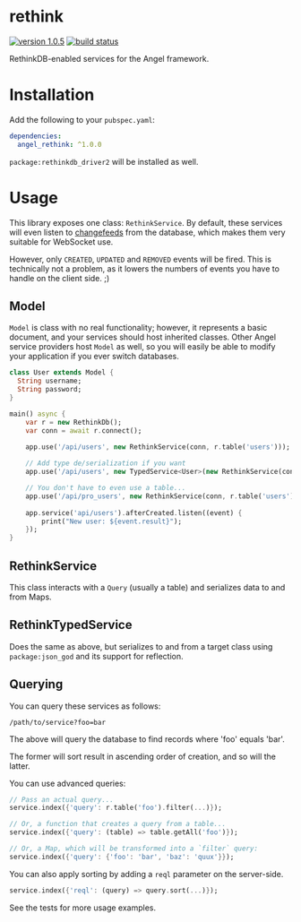 # rethink

[![version 1.0.5](https://img.shields.io/badge/pub-1.0.5-brightgreen.svg)](https://pub.dartlang.org/packages/angel_rethink)
[![build status](https://travis-ci.org/angel-dart/rethink.svg?branch=master)](https://travis-ci.org/angel-dart/rethink)

RethinkDB-enabled services for the Angel framework.

# Installation
Add the following to your `pubspec.yaml`:

```yaml
dependencies:
  angel_rethink: ^1.0.0
```

`package:rethinkdb_driver2` will be installed as well.

# Usage
This library exposes one class: `RethinkService`. By default, these services will even
listen to [changefeeds](https://www.rethinkdb.com/docs/changefeeds/ruby/) from the database,
which makes them very suitable for WebSocket use.

However, only `CREATED`, `UPDATED` and `REMOVED` events will be fired. This is technically not
a problem, as it lowers the numbers of events you have to handle on the client side. ;)

## Model
`Model` is class with no real functionality; however, it represents a basic document, and your services should host inherited classes.
Other Angel service providers host `Model` as well, so you will easily be able to modify your application if you ever switch databases.

```dart
class User extends Model {
  String username;
  String password;
}

main() async {
    var r = new RethinkDb();
    var conn = await r.connect();

    app.use('/api/users', new RethinkService(conn, r.table('users')));
    
    // Add type de/serialization if you want
    app.use('/api/users', new TypedService<User>(new RethinkService(conn, r.table('users'))));

    // You don't have to even use a table...
    app.use('/api/pro_users', new RethinkService(conn, r.table('users').filter({'membership': 'pro'})));
    
    app.service('api/users').afterCreated.listen((event) {
        print("New user: ${event.result}");
    });
}
```

## RethinkService
This class interacts with a `Query` (usually a table) and serializes data to and from Maps.

## RethinkTypedService<T>
Does the same as above, but serializes to and from a target class using `package:json_god` and its support for reflection.

## Querying
You can query these services as follows:

    /path/to/service?foo=bar

The above will query the database to find records where 'foo' equals 'bar'.

The former will sort result in ascending order of creation, and so will the latter. 

You can use advanced queries:

```dart
// Pass an actual query...
service.index({'query': r.table('foo').filter(...)});

// Or, a function that creates a query from a table...
service.index({'query': (table) => table.getAll('foo')});

// Or, a Map, which will be transformed into a `filter` query:
service.index({'query': {'foo': 'bar', 'baz': 'quux'}});
```

You can also apply sorting by adding a `reql` parameter on the server-side.

```dart
service.index({'reql': (query) => query.sort(...)});
```

See the tests for more usage examples.
